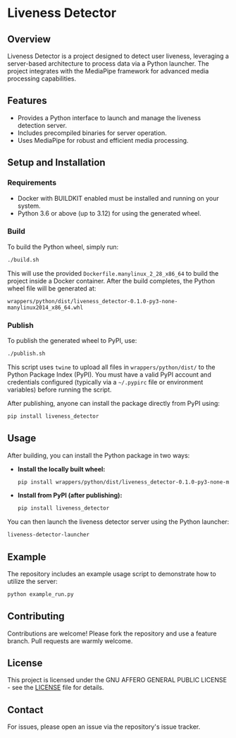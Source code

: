 # Liveness Detector

## Overview

Liveness Detector is a project designed to detect user liveness, leveraging a server-based architecture to process data via a Python launcher. The project integrates with the MediaPipe framework for advanced media processing capabilities.

## Features

- Provides a Python interface to launch and manage the liveness detection server.
- Includes precompiled binaries for server operation.
- Uses MediaPipe for robust and efficient media processing.

## Setup and Installation

### Requirements

- Docker with BUILDKIT enabled must be installed and running on your system.
- Python 3.6 or above (up to 3.12) for using the generated wheel.

### Build

To build the Python wheel, simply run:

```bash
./build.sh
```

This will use the provided `Dockerfile.manylinux_2_28_x86_64` to build the project inside a Docker container. After the build completes, the Python wheel file will be generated at:

```
wrappers/python/dist/liveness_detector-0.1.0-py3-none-manylinux2014_x86_64.whl
```

### Publish

To publish the generated wheel to PyPI, use:

```bash
./publish.sh
```

This script uses `twine` to upload all files in `wrappers/python/dist/` to the Python Package Index (PyPI). You must have a valid PyPI account and credentials configured (typically via a `~/.pypirc` file or environment variables) before running the script.

After publishing, anyone can install the package directly from PyPI using:

```bash
pip install liveness_detector
```

## Usage

After building, you can install the Python package in two ways:

- **Install the locally built wheel:**

    ```bash
    pip install wrappers/python/dist/liveness_detector-0.1.0-py3-none-manylinux2014_x86_64.whl
    ```

- **Install from PyPI (after publishing):**

    ```bash
    pip install liveness_detector
    ```

You can then launch the liveness detector server using the Python launcher:

```bash
liveness-detector-launcher
```

## Example

The repository includes an example usage script to demonstrate how to utilize the server:

```bash
python example_run.py
```

## Contributing

Contributions are welcome! Please fork the repository and use a feature branch. Pull requests are warmly welcome.

## License

This project is licensed under the GNU AFFERO GENERAL PUBLIC LICENSE - see the [LICENSE](LICENSE) file for details.

## Contact

For issues, please open an issue via the repository's issue tracker.
